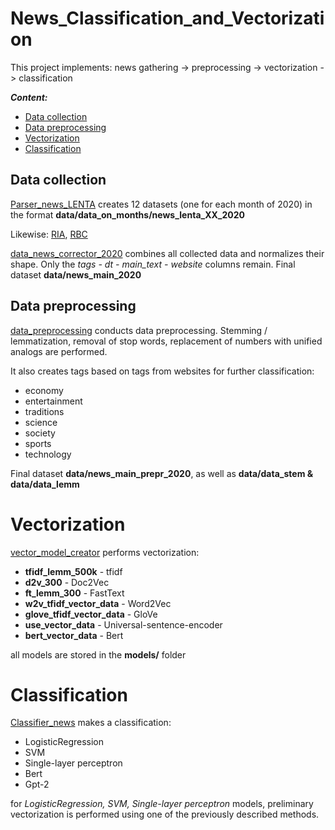 # News_Classification_and_Vectorization

This project implements: news gathering -> preprocessing -> vectorization -> classification

***Content:***
- [Data collection](#Data-collection)
- [Data preprocessing](#Data-preprocessing)
- [Vectorization](#Vectorization)
- [Classification](#Classification)



## Data collection <a name="Data-collection"></a>

[Parser_news_LENTA](https://github.com/andreytsimbalov/Diplom/blob/main/Parser_news_LENTA.ipynb) 
creates 12 datasets (one for each month of 2020) in the format **data/data_on_months/news_lenta_XX_2020**

Likewise: 
[RIA](https://github.com/andreytsimbalov/Diplom/blob/main/Parser_news_RIA.ipynb),
[RBC](https://github.com/andreytsimbalov/Diplom/blob/main/Parser_news_RBC.ipynb)

[data_news_corrector_2020](https://github.com/andreytsimbalov/Diplom/blob/main/data_news_corrector_2020.ipynb)
combines all collected data and normalizes their shape.
Only the *tags - dt - main_text - website* columns remain.
Final dataset **data/news_main_2020**



## Data preprocessing <a name="Data-preprocessing"></a>

[data_preprocessing](https://github.com/andreytsimbalov/Diplom/blob/main/data_preprocessing.ipynb)
conducts data preprocessing.
Stemming / lemmatization, removal of stop words, replacement of numbers with unified analogs are performed.

It also creates tags based on tags from websites for further classification:
 - economy
 - entertainment
 - traditions
 - science
 - society
 - sports
 - technology

Final dataset **data/news_main_prepr_2020**, as well as **data/data_stem & data/data_lemm**




# Vectorization <a name="Vectorization"></a>

[vector_model_creator](https://github.com/andreytsimbalov/Diplom/blob/main/vector_model_creator.ipynb)
performs vectorization:
 - **tfidf_lemm_500k** - tfidf
 - **d2v_300** - Doc2Vec
 - **ft_lemm_300** - FastText
 - **w2v_tfidf_vector_data** - Word2Vec
 - **glove_tfidf_vector_data** - GloVe
 - **use_vector_data** - Universal-sentence-encoder
 - **bert_vector_data** - Bert

all models are stored in the **models/** folder



# Classification <a name="Classification"></a>
[Classifier_news](https://github.com/andreytsimbalov/Diplom/blob/main/Classifier_news.ipynb)
makes a classification:
 - LogisticRegression
 - SVM
 - Single-layer perceptron
 - Bert
 - Gpt-2

for *LogisticRegression, SVM, Single-layer perceptron* models, preliminary vectorization is performed using one of the previously described methods.

